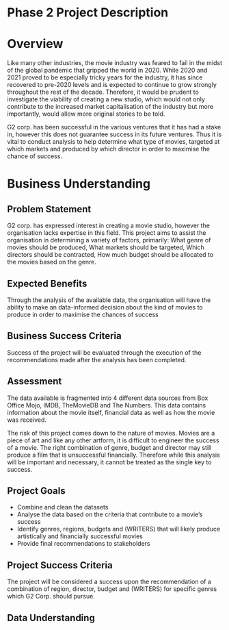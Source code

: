 # Phase 2 Project Description
# Overview
Like many other industries, the movie industry was feared to fail in the midst of the global pandemic that gripped the world in 2020. While 2020 and 2021 proved to be especially tricky years for the industry, it has since recovered to pre-2020 levels and is expected to continue to grow strongly throughout the rest of the decade. Therefore, it would be prudent to investigate the viability of creating a new studio, which would not only contribute to the increased market capitalisation of the industry but more importantly, would allow more original stories to be told.

G2 corp. has been successful in the various ventures that it has had a stake in, however this does not guarantee success in its future ventures. Thus it is vital to conduct analysis to help determine what type of movies, targeted at which markets and produced by which director in order to maximise the chance of success.

# Business Understanding
## Problem Statement
G2 corp. has expressed interest in creating a movie studio, however the organisation lacks expertise in this field. This project aims to assist the organisation in determining a variety of factors, primarily: What genre of movies should be produced, What markets should be targeted, Which directors should be contracted, How much budget should be allocated to the movies based on the genre.

## Expected Benefits
Through the analysis of the available data, the organisation will have the ability to make an data-informed decision about the kind of movies to produce in order to maximise the chances of success

## Business Success Criteria
Success of the project will be evaluated through the execution of the recommendations made after the analysis has been completed.

## Assessment
The data available is fragmented into 4 different data sources from Box Office Mojo, IMDB, TheMovieDB and The Numbers. This data contains information about the movie itself, financial data as well as how the movie was received.

The risk of this project comes down to the nature of movies. Movies are a piece of art and like any other artform, it is difficult to engineer the success of a movie. The right combination of genre, budget and director may still produce a film that is unsuccessful financially. Therefore while this analysis will be important and necessary, it cannot be treated as the single key to success.

## Project Goals
- Combine and clean the datasets
- Analyse the data based on the criteria that contribute to a movie’s success
- Identify genres, regions, budgets and (WRITERS) that will likely produce artistically and financially successful movies
- Provide final recommendations to stakeholders

## Project Success Criteria 
The project will be considered a success upon the recommendation of a combination of region, director, budget and (WRITERS) for specific genres which G2 Corp. should pursue.

## Data Understanding
